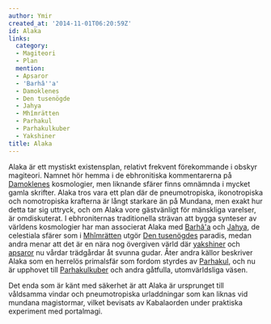 ```yaml
---
author: Ymir
created_at: '2014-11-01T06:20:59Z'
id: Alaka
links:
  category:
  - Magiteori
  - Plan
  mention:
  - Apsaror
  - 'Barhâ''a'
  - Damoklenes
  - Den tusenögde
  - Jahya
  - Mhîmrätten
  - Parhakul
  - Parhakulkuber
  - Yakshiner
title: Alaka
---
```


Alaka är ett mystiskt existensplan, relativt frekvent förekommande i obskyr magiteori. Namnet hör
hemma i de ebhronitiska kommentarerna på [Damoklenes] kosmologier, men liknande sfärer finns
omnämnda i mycket gamla skrifter. Alaka tros vara ett plan där de pneumotropiska, ikonotropiska och
nomotropiska krafterna är långt starkare än på Mundana, men exakt hur detta tar sig uttryck, och om
Alaka vore gästvänligt för mänskliga varelser, är omdiskuterat. I ebhroniternas traditionella
strävan att bygga synteser av världens kosmologier har man associerat Alaka med [Barhâ'a] och
[Jahya], de celestiala sfärer som i [Mhîmrätten] utgör [Den tusenögdes] paradis, medan andra menar
att det är en nära nog övergiven värld där [yakshiner] och [apsaror] nu vårdar trädgårdar åt svunna
gudar. Åter andra källor beskriver Alaka som en herrelös primalsfär som fordom styrdes av
[Parhakul], och nu är upphovet till [Parhakulkuber] och andra gåtfulla, utomvärldsliga väsen.

Det enda som är känt med säkerhet är att Alaka är ursprunget till våldsamma vindar och
pneumotropiska urladdningar som kan liknas vid mundana magistormar, vilket bevisats av Kabalaorden
under praktiska experiment med portalmagi.

  [Damoklenes]: Damoklenes
  [Barhâ'a]: Barhâa
  [Jahya]: Jahya
  [Mhîmrätten]: Mhîmrätten
  [Den tusenögdes]: Den_tusenögde
  [yakshiner]: Yakshiner
  [apsaror]: Apsaror
  [Parhakul]: Parhakul
  [Parhakulkuber]: Parhakulkuber